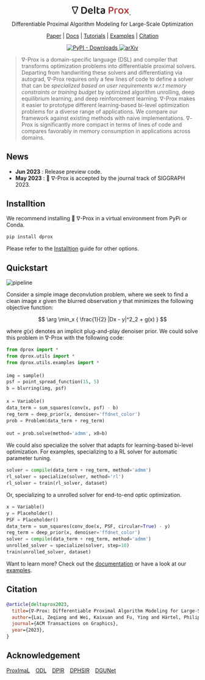 <p align="center">
<a href="https://light.princeton.edu/publication/delta_prox/">
    <img src="docs/source/_static/logo.svg" alt="" width="30%">
<!--     <img src="https://github.com/princeton-computational-imaging/Delta-Prox/assets/26198430/9c4d10a2-7d15-4f25-83b7-c94b442a8347" alt="" width="30%"> -->
    </a> &ensp; 
</p>



<p align="center">
Differentiable Proximal Algorithm Modeling for Large-Scale Optimization
</p>

<p align="center">
<!-- <a href="">Project Page</a> | -->
<a href="#">Paper</a> |
<a href="https://deltaprox.readthedocs.io/">Docs</a> |
<a href="https://github.com/Zeqiang-Lai/DeltaProx/tree/master/tutorials">Tutorials</a> |
<a href="https://github.com/Zeqiang-Lai/DeltaProx/tree/master/examples">Examples</a> |
<a href="https://github.com/Zeqiang-Lai/DeltaProx#citation">Citation</a> 
</p>

<p align="center">
    <a href="[https://pypi.org/project/dprox/](https://pypi.org/project/dprox/)">
        <img alt="PyPI - Downloads" src="https://img.shields.io/pypi/v/dprox">
    </a>
    <a href="[https://pypi.org/project/auto-gptq/](https://arxiv.org/abs/2207.02849)">
        <img alt="arXiv" src="https://img.shields.io/badge/arXiv-2207.02489-b31b1b.svg">
    </a>
</p>

<!-- <a href="https://pypi.org/project/dprox/">![Version](https://img.shields.io/pypi/v/dprox)</a> -->
<!-- <a href="https://arxiv.org/abs/2207.02849">![arXiv](https://img.shields.io/badge/arXiv-2207.02489-b31b1b.svg)</a> -->



> $\nabla$-Prox is a domain-specific language (DSL) and compiler that transforms optimization problems into differentiable proximal solvers. Departing from handwriting these solvers and differentiating via autograd, $\nabla$-Prox requires only a few lines of code to define a solver that can be *specialized based on user requirements w.r.t memory constraints or training budget* by optimized algorithm unrolling, deep equilibrium learning, and deep reinforcement learning. $\nabla$-Prox makes it easier to prototype different learning-based bi-level optimization problems for a diverse range of applications. We compare our framework against existing methods with naive implementations. $\nabla$-Prox is significantly more compact in terms of lines of code and compares favorably in memory consumption in applications across domains.

## News


- **Jun 2023** :  Release preview code.
- **May 2023** : 🎉 $\nabla$-Prox is accepted by the journal track of SIGGRAPH 2023.

## Installtion

We recommend installing 🍕 $\nabla$-Prox in a virtual environment from PyPi or Conda.

```bash
pip install dprox
```

Please refer to the [Installtion]() guide for other options.

## Quickstart
<!-- ![pipeline](https://github.com/princeton-computational-imaging/Delta-Prox/assets/26198430/544a0972-f911-4976-8228-a5aa6de319c8) -->
![pipeline](https://github.com/princeton-computational-imaging/Delta-Prox/assets/26198430/cef78eb6-e2c4-4c23-92f7-a1ab0ae40462)


Consider a simple image deconvlution problem, where we seek to find a clean image $x$ given the blurred observation $y$ that minimizes the following objective function:

$$
\arg \min_x { \frac{1}{2} |Dx - y|^2_2 + g(x) }
$$

where $g(x)$ denotes an implicit plug-and-play denoiser prior. We could solve this problem in ∇-Prox with the following code: 

```python
from dprox import *
from dprox.utils import *
from dprox.utils.examples import *

img = sample()
psf = point_spread_function(15, 5)
b = blurring(img, psf)

x = Variable()
data_term = sum_squares(conv(x, psf) - b)
reg_term = deep_prior(x, denoiser='ffdnet_color')
prob = Problem(data_term + reg_term)

out = prob.solve(method='admm', x0=b)
```

We could also specialize the solver that adapts for learning-based bi-level optimization. 
For examples, specializing to a RL solver for automatic parameter tuning.

```python
solver = compile(data_term + reg_term, method='admm')
rl_solver = specialize(solver, method='rl')
rl_solver = train(rl_solver, dataset)
```

Or, specializing to a unrolled solver for end-to-end optic optimization.

```python
x = Variable()
y = Placeholder()
PSF = Placeholder()
data_term = sum_squares(conv_doe(x, PSF, circular=True) - y)
reg_term = deep_prior(x, denoiser='ffdnet_color')
solver = compile(data_term + reg_term, method='admm')
unrolled_solver = specialize(solver, step=10)
train(unrolled_solver, dataset)
```

Want to learn more? Check out the [documentation]() or have a look at our [examples]().

## Citation

```bibtex
@article{deltaprox2023,
  title={∇-Prox: Differentiable Proximal Algorithm Modeling for Large-Scale Optimization},
  author={Lai, Zeqiang and Wei, Kaixuan and Fu, Ying and Härtel, Philipp and Heide, Felix},
  journal={ACM Transactions on Graphics},
  year={2023},
}
```

## Acknowledgement

[ProxImaL](https://github.com/comp-imaging/ProxImaL) &ensp; [ODL](https://github.com/odlgroup/odl) &ensp; [DPIR](https://github.com/cszn/DPIR) &ensp; [DPHSIR](https://github.com/Zeqiang-Lai/DPHSIR) &ensp; [DGUNet](https://github.com/MC-E/Deep-Generalized-Unfolding-Networks-for-Image-Restoration)
